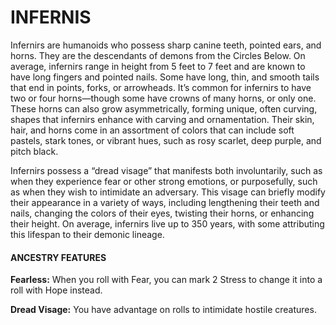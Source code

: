 # INFERNIS

Infernirs are humanoids who possess sharp canine teeth, pointed ears, and horns. They are the descendants of demons from the Circles Below. On average, infernirs range in height from 5 feet to 7 feet and are known to have long fingers and pointed nails. Some have long, thin, and smooth tails that end in points, forks, or arrowheads. It’s common for infernirs to have two or four horns—though some have crowns of many horns, or only one. These horns can also grow asymmetrically, forming unique, often curving, shapes that infernirs enhance with carving and ornamentation. Their skin, hair, and horns come in an assortment of colors that can include soft pastels, stark tones, or vibrant hues, such as rosy scarlet, deep purple, and pitch black.

Infernirs possess a “dread visage” that manifests both involuntarily, such as when they experience fear or other strong emotions, or purposefully, such as when they wish to intimidate an adversary. This visage can briefly modify their appearance in a variety of ways, including lengthening their teeth and nails, changing the colors of their eyes, twisting their horns, or enhancing their height. On average, infernirs live up to 350 years, with some attributing this lifespan to their demonic lineage.

#### ANCESTRY FEATURES

**Fearless:** When you roll with Fear, you can mark 2 Stress to change it into a roll with Hope instead.

**Dread Visage:** You have advantage on rolls to intimidate hostile creatures.
